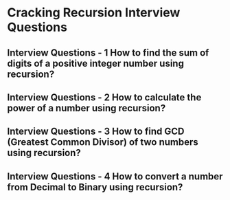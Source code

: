 # Cracking Recursion Interview Questions

## Interview Questions - 1 How to find the sum of digits of a positive integer number using recursion?

## Interview Questions - 2 How to calculate the power of a number using recursion?

## Interview Questions - 3 How to find GCD (Greatest Common Divisor) of two numbers using recursion?

## Interview Questions - 4 How to convert a number from Decimal to Binary using recursion?
